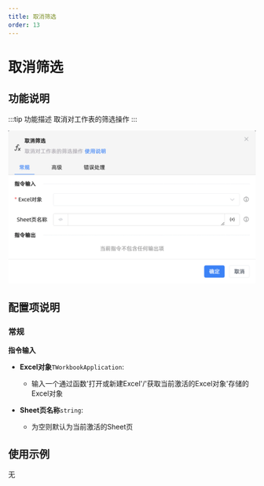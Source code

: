 ```yaml
---
title: 取消筛选
order: 13
---
```


# 取消筛选

## 功能说明

:::tip 功能描述
取消对工作表的筛选操作
:::

![取消筛选](../../../../assets/取消筛选_command.png)

## 配置项说明

### 常规

**指令输入**

- **Excel对象**`TWorkbookApplication`: 
    - 输入一个通过函数'打开或新建Excel'/'获取当前激活的Excel对象'存储的Excel对象

- **Sheet页名称**`string`: 
    - 为空则默认为当前激活的Sheet页


## 使用示例
无


